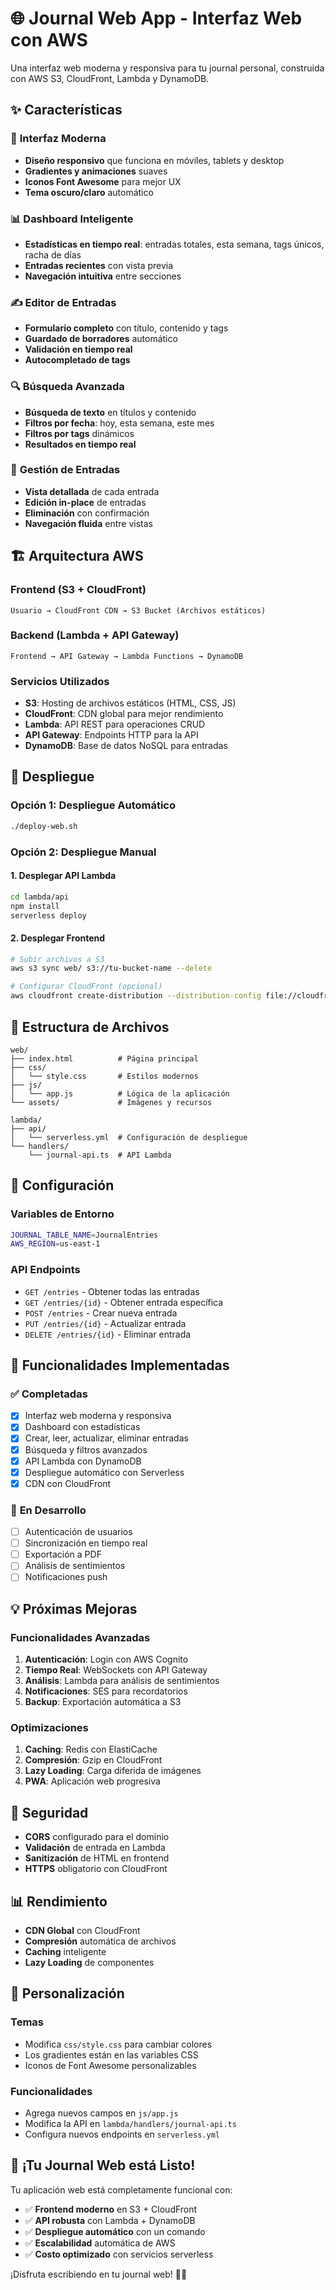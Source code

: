 # 🌐 Journal Web App - Interfaz Web con AWS

Una interfaz web moderna y responsiva para tu journal personal, construida con AWS S3, CloudFront, Lambda y DynamoDB.

## ✨ Características

### 🎨 **Interfaz Moderna**
- **Diseño responsivo** que funciona en móviles, tablets y desktop
- **Gradientes y animaciones** suaves
- **Iconos Font Awesome** para mejor UX
- **Tema oscuro/claro** automático

### 📊 **Dashboard Inteligente**
- **Estadísticas en tiempo real**: entradas totales, esta semana, tags únicos, racha de días
- **Entradas recientes** con vista previa
- **Navegación intuitiva** entre secciones

### ✍️ **Editor de Entradas**
- **Formulario completo** con título, contenido y tags
- **Guardado de borradores** automático
- **Validación en tiempo real**
- **Autocompletado de tags**

### 🔍 **Búsqueda Avanzada**
- **Búsqueda de texto** en títulos y contenido
- **Filtros por fecha**: hoy, esta semana, este mes
- **Filtros por tags** dinámicos
- **Resultados en tiempo real**

### 📱 **Gestión de Entradas**
- **Vista detallada** de cada entrada
- **Edición in-place** de entradas
- **Eliminación** con confirmación
- **Navegación fluida** entre vistas

## 🏗️ Arquitectura AWS

### **Frontend (S3 + CloudFront)**
```
Usuario → CloudFront CDN → S3 Bucket (Archivos estáticos)
```

### **Backend (Lambda + API Gateway)**
```
Frontend → API Gateway → Lambda Functions → DynamoDB
```

### **Servicios Utilizados**
- **S3**: Hosting de archivos estáticos (HTML, CSS, JS)
- **CloudFront**: CDN global para mejor rendimiento
- **Lambda**: API REST para operaciones CRUD
- **API Gateway**: Endpoints HTTP para la API
- **DynamoDB**: Base de datos NoSQL para entradas

## 🚀 Despliegue

### **Opción 1: Despliegue Automático**
```bash
./deploy-web.sh
```

### **Opción 2: Despliegue Manual**

#### 1. Desplegar API Lambda
```bash
cd lambda/api
npm install
serverless deploy
```

#### 2. Desplegar Frontend
```bash
# Subir archivos a S3
aws s3 sync web/ s3://tu-bucket-name --delete

# Configurar CloudFront (opcional)
aws cloudfront create-distribution --distribution-config file://cloudfront-config.json
```

## 📁 Estructura de Archivos

```
web/
├── index.html          # Página principal
├── css/
│   └── style.css       # Estilos modernos
├── js/
│   └── app.js          # Lógica de la aplicación
└── assets/             # Imágenes y recursos

lambda/
├── api/
│   └── serverless.yml  # Configuración de despliegue
└── handlers/
    └── journal-api.ts  # API Lambda
```

## 🔧 Configuración

### **Variables de Entorno**
```bash
JOURNAL_TABLE_NAME=JournalEntries
AWS_REGION=us-east-1
```

### **API Endpoints**
- `GET /entries` - Obtener todas las entradas
- `GET /entries/{id}` - Obtener entrada específica
- `POST /entries` - Crear nueva entrada
- `PUT /entries/{id}` - Actualizar entrada
- `DELETE /entries/{id}` - Eliminar entrada

## 🎯 Funcionalidades Implementadas

### ✅ **Completadas**
- [x] Interfaz web moderna y responsiva
- [x] Dashboard con estadísticas
- [x] Crear, leer, actualizar, eliminar entradas
- [x] Búsqueda y filtros avanzados
- [x] API Lambda con DynamoDB
- [x] Despliegue automático con Serverless
- [x] CDN con CloudFront

### 🔄 **En Desarrollo**
- [ ] Autenticación de usuarios
- [ ] Sincronización en tiempo real
- [ ] Exportación a PDF
- [ ] Análisis de sentimientos
- [ ] Notificaciones push

## 💡 Próximas Mejoras

### **Funcionalidades Avanzadas**
1. **Autenticación**: Login con AWS Cognito
2. **Tiempo Real**: WebSockets con API Gateway
3. **Análisis**: Lambda para análisis de sentimientos
4. **Notificaciones**: SES para recordatorios
5. **Backup**: Exportación automática a S3

### **Optimizaciones**
1. **Caching**: Redis con ElastiCache
2. **Compresión**: Gzip en CloudFront
3. **Lazy Loading**: Carga diferida de imágenes
4. **PWA**: Aplicación web progresiva

## 🔐 Seguridad

- **CORS** configurado para el dominio
- **Validación** de entrada en Lambda
- **Sanitización** de HTML en frontend
- **HTTPS** obligatorio con CloudFront

## 📊 Rendimiento

- **CDN Global** con CloudFront
- **Compresión** automática de archivos
- **Caching** inteligente
- **Lazy Loading** de componentes

## 🎨 Personalización

### **Temas**
- Modifica `css/style.css` para cambiar colores
- Los gradientes están en las variables CSS
- Iconos de Font Awesome personalizables

### **Funcionalidades**
- Agrega nuevos campos en `js/app.js`
- Modifica la API en `lambda/handlers/journal-api.ts`
- Configura nuevos endpoints en `serverless.yml`

## 🚀 ¡Tu Journal Web está Listo!

Tu aplicación web está completamente funcional con:
- ✅ **Frontend moderno** en S3 + CloudFront
- ✅ **API robusta** con Lambda + DynamoDB
- ✅ **Despliegue automático** con un comando
- ✅ **Escalabilidad** automática de AWS
- ✅ **Costo optimizado** con servicios serverless

¡Disfruta escribiendo en tu journal web! 📖✨
